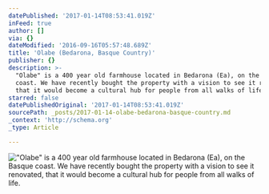 ```yaml
---
datePublished: '2017-01-14T08:53:41.019Z'
inFeed: true
author: []
via: {}
dateModified: '2016-09-16T05:57:48.689Z'
title: 'Olabe (Bedarona, Basque Country)'
publisher: {}
description: >-
  "Olabe" is a 400 year old farmhouse located in Bedarona (Ea), on the Basque
  coast. We have recently bought the property with a vision to see it renovated,
  that it would become a cultural hub for people from all walks of life. 
starred: false
datePublishedOriginal: '2017-01-14T08:53:41.019Z'
sourcePath: _posts/2017-01-14-olabe-bedarona-basque-country.md
_context: 'http://schema.org'
_type: Article

---
```

!["Olabe" is a 400 year old farmhouse located in Bedarona (Ea), on the Basque coast. We have recently bought the property with a vision to see it renovated, that it would become a cultural hub for people from all walks of life. ](https://the-grid-user-content.s3-us-west-2.amazonaws.com/a0d5babc-8cfa-4b6e-89ae-8902c67967a4.jpg)